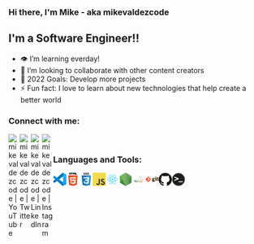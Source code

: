 ### Hi there, I'm Mike - aka mikevaldezcode

## I'm a Software Engineer!!

- 👁 I’m learning everday!
- 👯 I’m looking to collaborate with other content creators
- 🥅 2022 Goals: Develop more projects
- ⚡ Fun fact: I love to learn about new technologies that help create a better world

### Connect with me:

[<img align="left" alt="mikevaldezcode | YouTube" width="22px" src="https://cdn.jsdelivr.net/npm/simple-icons@v3/icons/youtube.svg" />][youtube]
[<img align="left" alt="mikevaldezcode | Twitter" width="22px" src="https://cdn.jsdelivr.net/npm/simple-icons@v3/icons/twitter.svg" />][twitter]
[<img align="left" alt="mikevaldezcode | LinkedIn" width="22px" src="https://cdn.jsdelivr.net/npm/simple-icons@v3/icons/linkedin.svg" />][linkedin]
[<img align="left" alt="mikevaldezcode | Instagram" width="22px" src="https://cdn.jsdelivr.net/npm/simple-icons@v3/icons/instagram.svg" />][instagram]

<br />

### Languages and Tools:

<img align="left" alt="Visual Studio Code" width="26px" src="https://raw.githubusercontent.com/github/explore/80688e429a7d4ef2fca1e82350fe8e3517d3494d/topics/visual-studio-code/visual-studio-code.png" />

<img align="left" alt="HTML5" width="26px" src="https://raw.githubusercontent.com/github/explore/80688e429a7d4ef2fca1e82350fe8e3517d3494d/topics/html/html.png" />

<img align="left" alt="CSS3" width="26px" src="https://raw.githubusercontent.com/github/explore/80688e429a7d4ef2fca1e82350fe8e3517d3494d/topics/css/css.png" />

<img align="left" alt="JavaScript" width="26px" src="https://raw.githubusercontent.com/github/explore/80688e429a7d4ef2fca1e82350fe8e3517d3494d/topics/javascript/javascript.png" />

<img align="left" alt="React" width="26px" src="https://raw.githubusercontent.com/github/explore/80688e429a7d4ef2fca1e82350fe8e3517d3494d/topics/react/react.png" />

<img align="left" alt="Node.js" width="26px" src="https://raw.githubusercontent.com/github/explore/80688e429a7d4ef2fca1e82350fe8e3517d3494d/topics/nodejs/nodejs.png" />

<img align="left" alt="MySQL" width="26px" src="https://raw.githubusercontent.com/github/explore/80688e429a7d4ef2fca1e82350fe8e3517d3494d/topics/mysql/mysql.png" />

<img align="left" alt="Git" width="26px" src="https://raw.githubusercontent.com/github/explore/80688e429a7d4ef2fca1e82350fe8e3517d3494d/topics/git/git.png" />

<img align="left" alt="GitHub" width="26px" src="https://raw.githubusercontent.com/github/explore/78df643247d429f6cc873026c0622819ad797942/topics/github/github.png" />

<img align="left" alt="Terminal" width="26px" src="https://raw.githubusercontent.com/github/explore/80688e429a7d4ef2fca1e82350fe8e3517d3494d/topics/terminal/terminal.png" />


[twitter]: https://twitter.com/mikevaldez_code
[youtube]: https://www.youtube.com/channel/UCI7OYVvMIAGz-7YuAUM-oAQ
[instagram]: https://instagram.com/mikevaldez.code
[linkedin]: https://www.linkedin.com/in/michael-valdez-3b735513b/

